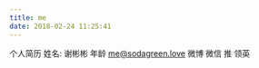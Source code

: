 ```yaml
---
title: me
date: 2018-02-24 11:25:41
---
```


个人简历
姓名: 谢彬彬
年龄
<a href="mailto:me@sodagreen.love">me@sodagreen.love</a>
微博 微信 推 领英